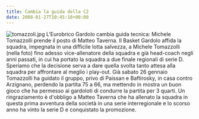 ```yaml
---
title: Cambia la guida della C2
date: 2008-01-27T10:45:18+00:00
---
```

![tomazzoli.jpg](http://www.basketgardolo.it/wp-content/uploads/2008/01/tomazzoli.jpg) L'Eurobrico Gardolo cambia guida tecnica: Michele Tomazzolli prende il posto di Matteo Taverna. Il Basket Gardolo affida la squadra, impegnata in una difficile lotta salvezza, a Michele Tomazzolli (nella foto) fino adesso vice-allenatore della squadra e già head-coach negli anni passati, in cui ha portato la squadra a due finale regionali di serie D. Speriamo che la decisione serva a dare quella svolta tanto attesa alla squadra per affrontare al meglio i play-out. Già sabato 26 gennaio Tomazzolli ha guidato il gruppo, privo di Paissan e Baftirosky, in casa contro Arzignano, perdendo la partita 75 a 66, ma mettendo in mostra un buon gioco che ha permesso ai gardoloti di condurre la partita per 3 quarti. Un ringraziamento è d'obbligo a Matteo Taverna che ha allenato la squadra in questa prima avventura della società in una serie interregionale e lo scorso anno ha vinto la serie D e conquistato la promozione.